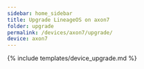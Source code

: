 ```yaml
---
sidebar: home_sidebar
title: Upgrade LineageOS on axon7
folder: upgrade
permalink: /devices/axon7/upgrade/
device: axon7
---
```

{% include templates/device_upgrade.md %}
